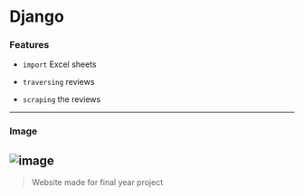 # Django

### Features

- ```import``` Excel sheets

- ```traversing``` reviews

- ```scraping``` the reviews
---

### Image

![image](https://user-images.githubusercontent.com/43161886/73536868-024d1c80-444d-11ea-9b22-76d79d014e4c.png)
---

> Website made for final year project
